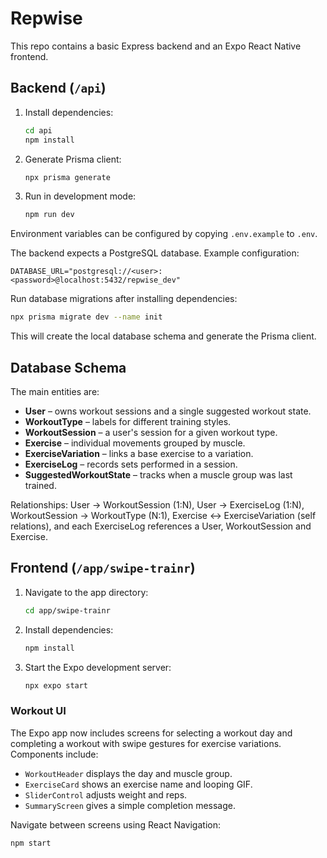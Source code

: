 # Repwise

This repo contains a basic Express backend and an Expo React Native frontend.

## Backend (`/api`)

1. Install dependencies:
   ```bash
   cd api
   npm install
   ```
2. Generate Prisma client:
   ```bash
   npx prisma generate
   ```
3. Run in development mode:
   ```bash
   npm run dev
   ```

Environment variables can be configured by copying `.env.example` to `.env`.

The backend expects a PostgreSQL database. Example configuration:

```env
DATABASE_URL="postgresql://<user>:<password>@localhost:5432/repwise_dev"
```

Run database migrations after installing dependencies:

```bash
npx prisma migrate dev --name init
```

This will create the local database schema and generate the Prisma client.

## Database Schema

The main entities are:

- **User** – owns workout sessions and a single suggested workout state.
- **WorkoutType** – labels for different training styles.
- **WorkoutSession** – a user's session for a given workout type.
- **Exercise** – individual movements grouped by muscle.
- **ExerciseVariation** – links a base exercise to a variation.
- **ExerciseLog** – records sets performed in a session.
- **SuggestedWorkoutState** – tracks when a muscle group was last trained.

Relationships: User → WorkoutSession (1:N), User → ExerciseLog (1:N),
WorkoutSession → WorkoutType (N:1), Exercise ↔ ExerciseVariation (self relations),
and each ExerciseLog references a User, WorkoutSession and Exercise.

## Frontend (`/app/swipe-trainr`)

1. Navigate to the app directory:
   ```bash
   cd app/swipe-trainr
   ```
2. Install dependencies:
   ```bash
   npm install
   ```
3. Start the Expo development server:
   ```bash
   npx expo start
   ```

### Workout UI

The Expo app now includes screens for selecting a workout day and completing a workout with swipe gestures for exercise variations. Components include:

- `WorkoutHeader` displays the day and muscle group.
- `ExerciseCard` shows an exercise name and looping GIF.
- `SliderControl` adjusts weight and reps.
- `SummaryScreen` gives a simple completion message.

Navigate between screens using React Navigation:

```bash
npm start
```
